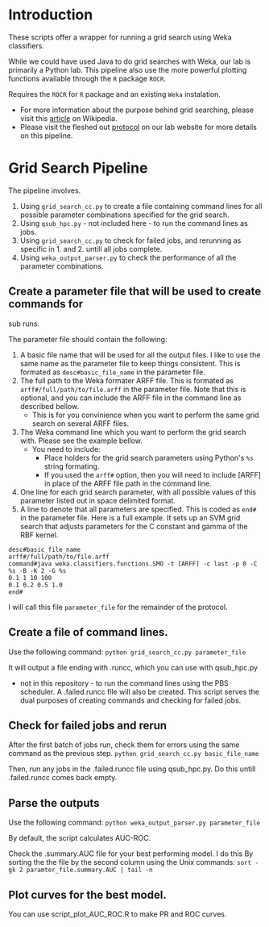 # Introduction
These scripts offer a wrapper for running a grid search using Weka
classifiers.

While we could have used Java to do grid searches with Weka, our lab is
primarily a Python lab. This pipeline also use the more powerful plotting
functions available through the `R` package `ROCR`.

Requires the `ROCR` for `R` package and an existing `Weka` instalation.

* For more information about the purpose behind grid searching, please visit
   this [article](http://en.wikipedia.org/wiki/Hyperparameter_optimization#Grid_search) 
   on Wikipedia.
* Please visit the fleshed out [protocol](http://shiulab.plantbiology.msu.edu/wiki/index.php/Weka_Grid_Search)
on our lab website for more details on this pipeline.

# Grid Search Pipeline
The pipeline involves.


1. Using `grid_search_cc.py` to create a file containing command lines for
   all possible parameter combinations specified for the grid search.
1. Using `qsub_hpc.py` - not included here - to run the command lines as jobs.
1. Using `grid_search_cc.py` to check for failed jobs, and rerunning as
   specific in 1. and 2. untill all jobs complete.
1. Using `weka_output_parser.py` to check the performance of all the parameter
   combinations.

## Create a parameter file that will be used to create commands for 
   sub runs.

The parameter file should contain the following:


1. A basic file name that will be used for all the output files. I like to 
    use the same name as the parameter file to keep things consistent. This
    is formated as `desc#basic_file_name` in the parameter file.
2. The full path to the Weka formater ARFF file. This is formated as
    `arff#/full/path/to/file.arff` in the parameter file. Note that this
    is optional, and you can include the ARFF file in the command line as
    described bellow.
    * This is for you convinience when you want to perform the same grid 
    search on several ARFF files.
3. The Weka command line which you want to perform the grid search with. Please
    see the example bellow.
    * You need to include:
        * Place holders for the grid search parameters using Python's `%s` string
        formating.
        * If you used the `arff#` option, then you will need to include [ARFF]
        in place of the ARFF file path in the command line.
4. One line for each grid search parameter, with all possible values of this
    parameter listed out in space delimited format.
5. A line to denote that all parameters are specified. This is coded as 
    `end#` in the parameter file.
Here is a full example. It sets up an SVM grid search that adjusts parameters
    for the C constant and gamma of the RBF kernel.
    
```
desc#basic_file_name
arff#/full/path/to/file.arff
command#java weka.classifiers.functions.SMO -t [ARFF] -c last -p 0 -C %s -B -K 2 -G %s
0.1 1 10 100
0.1 0.2 0.5 1.0
end#
```
I will call this file `parameter_file` for the remainder of the protocol.

## Create a file of command lines.
Use the following command:
`python grid_search_cc.py parameter_file`

It will output a file ending with .runcc, which you can use with qsub_hpc.py
- not in this repository -  to run the command lines using the PBS scheduler.
A .failed.runcc file will also be created. This script serves the dual
purposes of creating commands and checking for failed jobs.

## Check for failed jobs and rerun

After the first batch of jobs run, check them for errors using the same 
command as the previous step.
`python grid_search_cc.py basic_file_name`

Then, run any jobs in the .failed.runcc file using qsub_hpc.py. Do this untill 
.failed.runcc comes back empty.

## Parse the outputs
Use the following command:
`python weka_output_parser.py parameter_file`

By default, the script calculates AUC-ROC.

Check the .summary.AUC file for your best performing model. I do this
By sorting the the file by the second column using the Unix commands:
`sort -gk 2 paramter_file.summary.AUC | tail -n` 

## Plot curves for the best model.
You can use script_plot_AUC_ROC.R to make PR and ROC curves.

